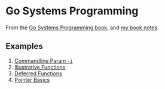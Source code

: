 # Go Systems Programming

From the [Go Systems Programming book][book-site], and [my book notes][book-notes].

## Examples

1. [Commandline Param `-i`](parameter.go)
1. [Illustrative Functions](functions.go)
1. [Deferred Functions](defer.go)
1. [Pointer Basics](pointers.go)

[book-site]: https://www.packtpub.com/networking-and-servers/go-systems-programming
[book-notes]: https://github.com/trueheart78/book-notes/tree/master/go-systems-programming

